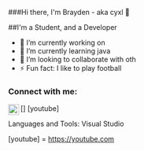 ###Hi there, I'm Brayden - aka cyxl 👋

##I'm a Student, and a Developer
- 🔭 I’m currently working on 
- 🌱 I’m currently learning java
- 👯 I’m looking to collaborate with oth
- ⚡ Fun fact: I like to play football

### Connect with me:

[<img align="left" alt ="cyxl | Youtube" width="22px" src="https://cdn.jsdelivr.net/npm/simple/-icons@v3/icons/youtube.svg" />] [youtube]

Languages and Tools:
Visual Studio 


[youtube] = https://youtube.com
